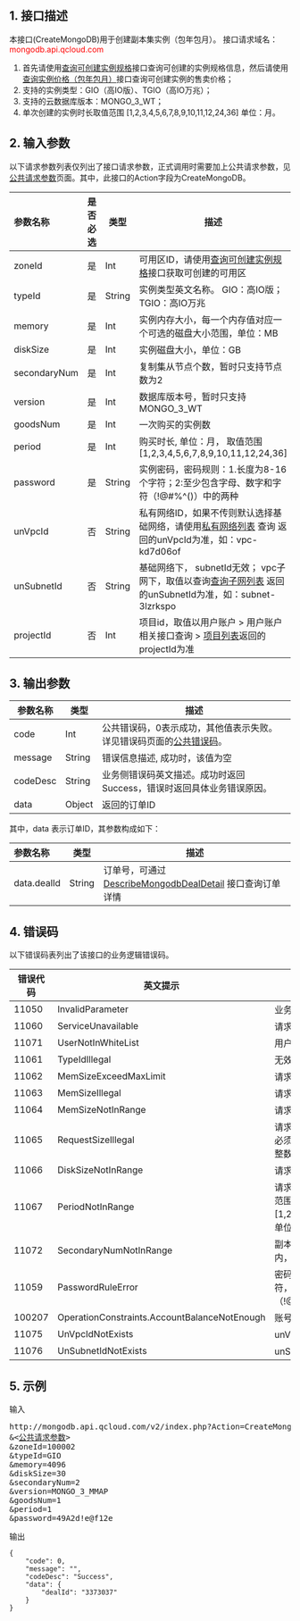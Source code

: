 ## 1. 接口描述
本接口(CreateMongoDB)用于创建副本集实例（包年包月）。
接口请求域名：<font style='color:red'>mongodb.api.qcloud.com </font>

1. 首先请使用[查询可创建实例规格](/document/product/240/8318)接口查询可创建的实例规格信息，然后请使用[查询实例价格（包年包月）](/document/product/240/8311)接口查询可创建实例的售卖价格；
2. 支持的实例类型：GIO（高IO版）、TGIO（高IO万兆）；
3. 支持的云数据库版本：MONGO_3_WT；
4. 单次创建的实例时长取值范围 [1,2,3,4,5,6,7,8,9,10,11,12,24,36] 单位：月。

## 2. 输入参数
以下请求参数列表仅列出了接口请求参数，正式调用时需要加上公共请求参数，见<a href='/document/product/213/6976' title='公共请求参数'>公共请求参数</a>页面。其中，此接口的Action字段为CreateMongoDB。

| 参数名称 | 是否必选  | 类型 | 描述 |
|:---------|---------|---------|---------|
| zoneId | 是 | Int | 可用区ID，请使用[查询可创建实例规格](/document/product/240/8318)接口获取可创建的可用区 |
| typeId | 是 | String | 实例类型英文名称。 GIO：高IO版；TGIO：高IO万兆 |
| memory | 是 | Int | 实例内存大小，每一个内存值对应一个可选的磁盘大小范围，单位：MB |
| diskSize | 是 | Int | 实例磁盘大小，单位：GB |
| secondaryNum | 是 | Int | 复制集从节点个数，暂时只支持节点数为2 |
| version | 是 | Int | 数据库版本号，暂时只支持 MONGO_3_WT |
| goodsNum | 是 | Int | 一次购买的实例数 |
| period | 是 | Int | 购买时长, 单位：月， 取值范围 [1,2,3,4,5,6,7,8,9,10,11,12,24,36]|
| password | 是 | String | 实例密码，密码规则：1.长度为8-16个字符；2:至少包含字母、数字和字符（!@#%^()）中的两种 |
| unVpcId | 否 | String | 私有网络ID，如果不传则默认选择基础网络，请使用[私有网络列表](/doc/api/245/1372) 查询 返回的unVpcId为准，如：vpc-kd7d06of|
| unSubnetId | 否 | String | 基础网络下， subnetId无效； vpc子网下，取值以查询[查询子网列表](/document/product/215/1371) 返回的unSubnetId为准，如：subnet-3lzrkspo|
| projectId | 否 | Int | 项目id，取值以用户账户 > 用户账户相关接口查询 > [项目列表](/doc/api/403/4400)返回的projectId为准|


## 3. 输出参数
| 参数名称 | 类型 | 描述 |
|---------|---------|---------|
| code | Int | 公共错误码，0表示成功，其他值表示失败。详见错误码页面的<a href='/document/api/377/4173' title='公共错误码'>公共错误码</a>。|
| message | String | 错误信息描述, 成功时，该值为空 |
| codeDesc | String | 业务侧错误码英文描述。成功时返回Success，错误时返回具体业务错误原因。 |
| data | Object | 返回的订单ID|

其中，data 表示订单ID，其参数构成如下：

| 参数名称 | 类型 | 描述 |
|:---------|---------|---------|
| data.dealId | String | 订单号，可通过 [DescribeMongodbDealDetail](/document/product/240/8313) 接口查询订单详情 |

## 4. 错误码
以下错误码表列出了该接口的业务逻辑错误码。

| 错误代码 | 英文提示 | 错误描述 |
|---------|---------|---------|
|11050|InvalidParameter|业务参数错误|
|11060|ServiceUnavailable|请求的区域暂时不提供服务|
|11071|UserNotInWhiteList|用户不在白名单中|
|11061|TypeIdIllegal|无效的typeId|
|11062|MemSizeExceedMaxLimit|请求的内存容量超过最大上限|
|11063|MemSizeIllegal|请求的内存内存不是1024的整数倍|
|11064|MemSizeNotInRange|请求的内存容量不在售卖范围内|
|11065|RequestSizeIllegal|请求的内存或磁盘容量非法，内存容量必须是1024整数倍，磁盘容量必须是整数|
|11066|DiskSizeNotInRange|请求的磁盘不在售卖范围内|
|11067|PeriodNotInRange|请求的时长不在售卖范围内，时长取值范围 [1,2,3,4,5,6,7,8,9,10,11,12,24,36]，单位：月|
|11072|SecondaryNumNotInRange|副本集实例，从节点个数不在售卖范围内，从节点数取值范围[1,2]|
|11059|PasswordRuleError|密码规则错误，密码必须是8-16位字符，且至少包含字母、数字和字符（!@#%^*()）中的两种|
|100207|OperationConstraints.AccountBalanceNotEnough|账号余额不足，请充值|
|11075|UnVpcIdNotExists|unVpcId 不存在|
|11076|UnSubnetIdNotExists|unSubnetId 不存在|

## 5. 示例
输入
<pre>
http://mongodb.api.qcloud.com/v2/index.php?Action=CreateMongoDB
&<<a href="/doc/api/229/6976">公共请求参数</a>>
&zoneId=100002
&typeId=GIO
&memory=4096
&diskSize=30
&secondaryNum=2
&version=MONGO_3_MMAP
&goodsNum=1
&period=1
&password=49A2d!e@f12e
</pre>
输出
```
{
    "code": 0,
    "message": "",
    "codeDesc": "Success",
    "data": {
        "dealId": "3373037"
    }
}

```
